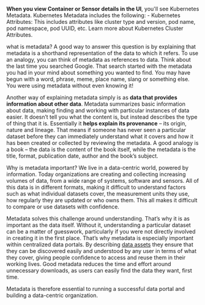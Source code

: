 
**When you view Container or Sensor details in the UI**, you'll see Kubernetes Metadata. Kubernetes Metadata includes the following: - Kubernetes Attributes: This includes attributes like cluster type and version, pod name, pod namespace, pod UUID, etc. Learn more about Kubernetes Cluster Attributes.

what is metadata? A good way to answer this question is by explaining that metadata is a shorthand representation of the data to which it refers. To use an analogy, you can think of metadata as references to data. Think about the last time you searched Google. That search started with the metadata you had in your mind about something you wanted to find. You may have begun with a word, phrase, meme, place name, slang or something else. You were using metadata without even knowing it!

Another way of explaining metadata simply is as **data that provides information about other data**. Metadata summarizes basic information about data, making finding and working with particular instances of data easier. It doesn’t tell you what the content is, but instead describes the type of thing that it is. Essentially it **helps explain its provenance** – its origin, nature and lineage. That means if someone has never seen a particular dataset before they can immediately understand what it covers and how it has been created or collected by reviewing the metadata. A good analogy is a book – the data is the content of the book itself, while the metadata is the title, format, publication date, author and the book’s subject.

Why is metadata important? We live in a data-centric world, powered by information. Today organizations are creating and collecting increasing volumes of data, from a wide range of systems, software and sensors. All of this data is in different formats, making it difficult to understand factors such as what individual datasets cover, the measurement units they use, how regularly they are updated or who owns them. This all makes it difficult to compare or use datasets with confidence.

Metadata solves this challenge around understanding. That’s why it is as important as the data itself. Without it, understanding a particular dataset can be a matter of guesswork, particularly if you were not directly involved in creating it in the first place. That’s why metadata is especially important within centralized data portals. By describing [data assets](https://www.opendatasoft.com/en/glossary/data-asset/) they ensure that they can be discovered easily and understood by any user in terms of what they cover, giving people confidence to access and reuse them in their working lives. Good metadata reduces the time and effort around unnecessary downloads, as users can easily find the data they want, first time.

Metadata is therefore essential to running a successful data portal and building a data-centric organization.